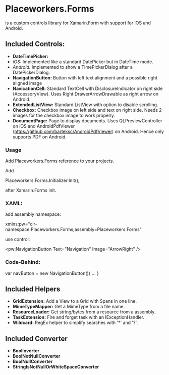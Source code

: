 # Placeworkers.Forms
is a custom controls library for Xamarin.Form with support for iOS and Android.

## Included Controls:
- **DateTimePicker:** 
 - *iOS:* Implemented like a standard DatePicker but in DateTime mode.
 - *Android:* Implemented to show a TimePickerDialog after a DatePickerDialog.
- **NavigationButton:** Button with left text alignment and a possible right aligned image
- **NavicationCell:** Standard TextCell with DisclosureIndicator on right side (AccessoryView). Uses Right DrawerArrowDrawable as right arrow on Android.
- **ExtendedListView:** Standard ListView with option to disable scrolling.
- **Checkbox:** Checkbox image on left side and text on right side. Needs 2 images for the checkbox image to work properly.
- **DocumentPage:** Page to display documents. Uses QLPreviewController on iOS and AndroidPdfViewer (https://github.com/barteksc/AndroidPdfViewer) on Android. Hence only supports PDF on Android.

### Usage

Add Placeworkers.Forms reference to your projects.

Add

 Placeworkers.Forms.Initializer.Init();

after Xamarin.Forms init.    
 
### XAML:

add assembly namespace: 
 
 xmlns:pw="clr-namespace:Placeworkers.Forms;assembly=Placeworkers.Forms"

use control:

 <pw:NavigationButton Text="Navigation" Image="ArrowRight" />

### Code-Behind:
 
 var navButton = new NavigationButton(){ ... }   

## Included Helpers
- **GridExtension:** Add a View to a Grid with Spans in one line.
- **MimeTypeMapper:** Get a MimeType from a file name.
- **ResourceLoader:** Get string/bytes from a resource from a assembly.
- **TaskExtension:** Fire and forget task with an IExceptionHandler.
- **Wildcard:** RegEx helper to simplify searches with '*' and '?'.
  
## Included Converter
- **BoolInverter**
- **BoolNotNullConverter**
- **BoolNullConverter**
- **StringIsNotNullOrWhiteSpaceConverter**
